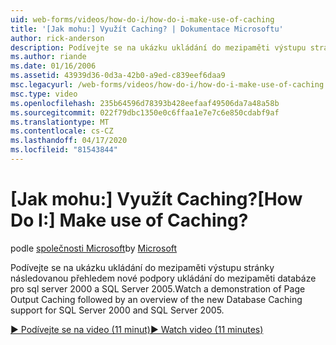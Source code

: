 ```yaml
---
uid: web-forms/videos/how-do-i/how-do-i-make-use-of-caching
title: '[Jak mohu:] Využít Caching? | Dokumentace Microsoftu'
author: rick-anderson
description: Podívejte se na ukázku ukládání do mezipaměti výstupu stránky následovanou přehledem nové podpory ukládání do mezipaměti databáze pro sql server 2000 a SQL Server 2005.
ms.author: riande
ms.date: 01/16/2006
ms.assetid: 43939d36-0d3a-42b0-a9ed-c839eef6daa9
msc.legacyurl: /web-forms/videos/how-do-i/how-do-i-make-use-of-caching
msc.type: video
ms.openlocfilehash: 235b64596d78393b428eefaaf49506da7a48a58b
ms.sourcegitcommit: 022f79dbc1350e0c6ffaa1e7e7c6e850cdabf9af
ms.translationtype: MT
ms.contentlocale: cs-CZ
ms.lasthandoff: 04/17/2020
ms.locfileid: "81543844"
---
```

# <a name="how-do-i-make-use-of-caching"></a><span data-ttu-id="11fd5-104">[Jak mohu:] Využít Caching?</span><span class="sxs-lookup"><span data-stu-id="11fd5-104">[How Do I:] Make use of Caching?</span></span>

<span data-ttu-id="11fd5-105">podle [společnosti Microsoft](https://github.com/microsoft)</span><span class="sxs-lookup"><span data-stu-id="11fd5-105">by [Microsoft](https://github.com/microsoft)</span></span>

<span data-ttu-id="11fd5-106">Podívejte se na ukázku ukládání do mezipaměti výstupu stránky následovanou přehledem nové podpory ukládání do mezipaměti databáze pro sql server 2000 a SQL Server 2005.</span><span class="sxs-lookup"><span data-stu-id="11fd5-106">Watch a demonstration of Page Output Caching followed by an overview of the new Database Caching support for SQL Server 2000 and SQL Server 2005.</span></span>

[<span data-ttu-id="11fd5-107">&#9654; Podívejte se na video (11 minut)</span><span class="sxs-lookup"><span data-stu-id="11fd5-107">&#9654; Watch video (11 minutes)</span></span>](https://channel9.msdn.com/Blogs/ASP-NET-Site-Videos/how-do-i-make-use-of-caching)
